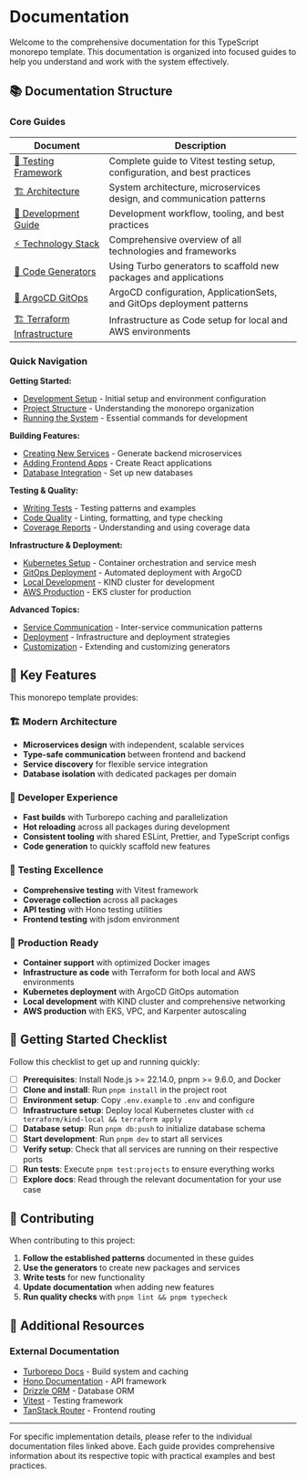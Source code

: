 # Documentation

Welcome to the comprehensive documentation for this TypeScript monorepo template. This documentation is organized into focused guides to help you understand and work with the system effectively.

## 📚 Documentation Structure

### Core Guides

| Document                                    | Description                                                               |
| ------------------------------------------- | ------------------------------------------------------------------------- |
| [🧪 Testing Framework](testing.md)          | Complete guide to Vitest testing setup, configuration, and best practices |
| [🏗 Architecture](architecture.md)          | System architecture, microservices design, and communication patterns     |
| [🚀 Development Guide](development.md)      | Development workflow, tooling, and best practices                         |
| [⚡ Technology Stack](technology-stack.md)  | Comprehensive overview of all technologies and frameworks                 |
| [🎨 Code Generators](generators.md)         | Using Turbo generators to scaffold new packages and applications          |
| [🚢 ArgoCD GitOps](argocd.md)               | ArgoCD configuration, ApplicationSets, and GitOps deployment patterns     |
| [🏗️ Terraform Infrastructure](terraform.md) | Infrastructure as Code setup for local and AWS environments               |

### Quick Navigation

**Getting Started:**

- [Development Setup](development.md#getting-started) - Initial setup and environment configuration
- [Project Structure](architecture.md#project-structure) - Understanding the monorepo organization
- [Running the System](development.md#development-commands) - Essential commands for development

**Building Features:**

- [Creating New Services](generators.md#backend-service-generator) - Generate backend microservices
- [Adding Frontend Apps](generators.md#frontend-application-generator) - Create React applications
- [Database Integration](generators.md#database-package-generator) - Set up new databases

**Testing & Quality:**

- [Writing Tests](testing.md#testing-patterns) - Testing patterns and examples
- [Code Quality](development.md#code-quality-workflow) - Linting, formatting, and type checking
- [Coverage Reports](testing.md#coverage-collection) - Understanding and using coverage data

**Infrastructure & Deployment:**

- [Kubernetes Setup](architecture.md#kubernetes-infrastructure) - Container orchestration and service mesh
- [GitOps Deployment](argocd.md#deployment-flow) - Automated deployment with ArgoCD
- [Local Development](terraform.md#local-development-environment) - KIND cluster for development
- [AWS Production](terraform.md#production-aws-environment) - EKS cluster for production

**Advanced Topics:**

- [Service Communication](architecture.md#service-communication) - Inter-service communication patterns
- [Deployment](architecture.md#deployment-architecture) - Infrastructure and deployment strategies
- [Customization](generators.md#customizing-generators) - Extending and customizing generators

## 🎯 Key Features

This monorepo template provides:

### 🏗 **Modern Architecture**

- **Microservices design** with independent, scalable services
- **Type-safe communication** between frontend and backend
- **Service discovery** for flexible service integration
- **Database isolation** with dedicated packages per domain

### 🚀 **Developer Experience**

- **Fast builds** with Turborepo caching and parallelization
- **Hot reloading** across all packages during development
- **Consistent tooling** with shared ESLint, Prettier, and TypeScript configs
- **Code generation** to quickly scaffold new features

### 🧪 **Testing Excellence**

- **Comprehensive testing** with Vitest framework
- **Coverage collection** across all packages
- **API testing** with Hono testing utilities
- **Frontend testing** with jsdom environment

### 🔧 **Production Ready**

- **Container support** with optimized Docker images
- **Infrastructure as code** with Terraform for both local and AWS environments
- **Kubernetes deployment** with ArgoCD GitOps automation
- **Local development** with KIND cluster and comprehensive networking
- **AWS production** with EKS, VPC, and Karpenter autoscaling

## 🚦 Getting Started Checklist

Follow this checklist to get up and running quickly:

- [ ] **Prerequisites**: Install Node.js >= 22.14.0, pnpm >= 9.6.0, and Docker
- [ ] **Clone and install**: Run `pnpm install` in the project root
- [ ] **Environment setup**: Copy `.env.example` to `.env` and configure
- [ ] **Infrastructure setup**: Deploy local Kubernetes cluster with `cd terraform/kind-local && terraform apply`
- [ ] **Database setup**: Run `pnpm db:push` to initialize database schema
- [ ] **Start development**: Run `pnpm dev` to start all services
- [ ] **Verify setup**: Check that all services are running on their respective ports
- [ ] **Run tests**: Execute `pnpm test:projects` to ensure everything works
- [ ] **Explore docs**: Read through the relevant documentation for your use case

## 🤝 Contributing

When contributing to this project:

1. **Follow the established patterns** documented in these guides
2. **Use the generators** to create new packages and services
3. **Write tests** for new functionality
4. **Update documentation** when adding new features
5. **Run quality checks** with `pnpm lint && pnpm typecheck`

## 📖 Additional Resources

### External Documentation

- [Turborepo Docs](https://turbo.build/repo/docs) - Build system and caching
- [Hono Documentation](https://hono.dev/) - API framework
- [Drizzle ORM](https://orm.drizzle.team/) - Database ORM
- [Vitest](https://vitest.dev/) - Testing framework
- [TanStack Router](https://tanstack.com/router) - Frontend routing

---

For specific implementation details, please refer to the individual documentation files linked above. Each guide provides comprehensive information about its respective topic with practical examples and best practices.
